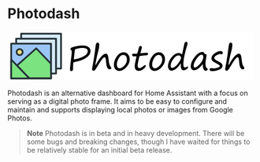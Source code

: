 # Photodash

![Photodash Logo](https://raw.githubusercontent.com/apop880/hassio-addons/main/photodash/logo.png)

Photodash is an alternative dashboard for Home Assistant with a focus on serving as a digital photo frame. It aims to be easy to configure and maintain and supports displaying local photos or images from Google Photos.

> **Note**
> Photodash is in beta and in heavy development. There will be some bugs and breaking changes, though I have waited for things to be relatively stable for an initial beta release.